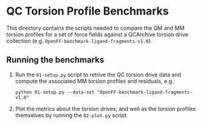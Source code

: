 # QC Torsion Profile Benchmarks

This directory contains the scripts needed to compare the QM and MM torsion profiles for a set
of force fields against a QCArchive torsion drive collection (e.g. `OpenFF-benchmark-ligand-fragments-v1.0`).

## Running the benchmarks

1) Run the `01-setup.py` script to retrive the QC torsion drive data and compute the associated MM
   torsion profiles and residuals, e.g.:
   
   ```shell
   python 01-setup.py --data-set "OpenFF-benchmark-ligand-fragments-v1.0"
   ```
   
2) Plot the metrics about the torsion drives, and well as the torsion profiles themselves by running the 
   `02-plot.py` script.
